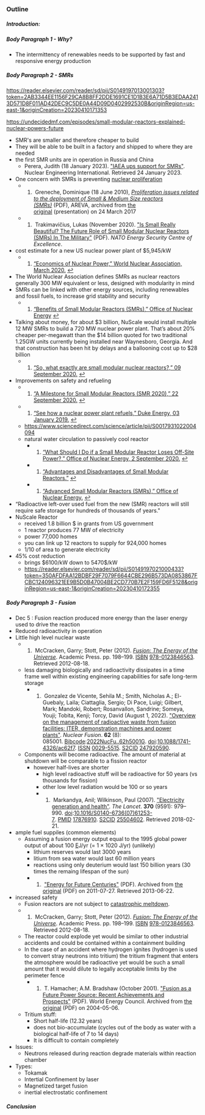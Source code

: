 ### Outline
##### Introduction:

##### Body Paragraph 1 - Why?
- The intermittency of renewables needs to be supported by fast and responsive energy production

##### Body Paragraph 2 - SMRs
https://reader.elsevier.com/reader/sd/pii/S0149197013001303?token=2AB3344EE1156F29CA8B8FF2DDE1691CE1D1B3E6A71D5B3EDAA2413D571D8F011AD42DEC9C5DE0A44D09D0402992530B&originRegion=us-east-1&originCreation=20230410171353


https://undecidedmf.com/episodes/small-modular-reactors-explained-nuclear-powers-future
- SMR's are smaller and therefore cheaper to build
- They will be able to be built in a factory and shipped to where they are needed
- the first SMR units are in operation in Russia and China
	- Perera, Judith (18 January 2023). ["IAEA ups support for SMRs"](https://www.neimagazine.com/features/featureiaea-ups-support-for-smrs-10528638/). Nuclear Engineering International. Retrieved 24 January 2023.
- One concern with SMRs is preventing [nuclear proliferation](https://en.wikipedia.org/wiki/Nuclear_proliferation "Nuclear proliferation")
	- 1.   Greneche, Dominique (18 June 2010), [_Proliferation issues related to the deployment of Small & Medium Size reactors (SMRs)_](https://web.archive.org/web/20170324173959/http://bnrc.berkeley.edu/documents/forum-2010/Presentations/S-Session-III/Dominique_Greneche_NuclearConsulting_Pres.pdf) (PDF), AREVA, archived from [the original](http://bnrc.berkeley.edu/documents/forum-2010/Presentations/S-Session-III/Dominique_Greneche_NuclearConsulting_Pres.pdf) (presentation) on 24 March 2017
	- 1.   Trakimavičius, Lukas (November 2020). ["Is Small Really Beautiful? The Future Role of Small Modular Nuclear Reactors (SMRs) In The Military"](https://www.enseccoe.org/data/public/uploads/2020/11/02.-solo-article-lukas-smr-eh-15-web-version-final.pdf) (PDF). _NATO Energy Security Centre of Excellence_.
- cost estimate for a new US nuclear power plant of $5,945/kW
	- 1.  [“Economics of Nuclear Power,” World Nuclear Association, March 2020.](http://www.world-nuclear.org/information-library/economic-aspects/economics-of-nuclear-power.aspx) [↩︎](https://undecidedmf.com/episodes/small-modular-reactors-explained-nuclear-powers-future#fnr6-10121 "return to article")
- The World Nuclear Association defines SMRs as nuclear reactors generally 300 MW equivalent or less, designed with modularity in mind
- SMRs can be linked with other energy sources, including renewables and fossil fuels, to increase grid stability and security
	- 1.  [“Benefits of Small Modular Reactors (SMRs),” Office of Nuclear Energy](http://www.energy.gov/ne/benefits-small-modular-reactors-smrs) [↩︎](https://undecidedmf.com/episodes/small-modular-reactors-explained-nuclear-powers-future#fnr10-10121 "return to article")
- Talking about money, for about $3 billion, NuScale would install multiple 12 MW SMRs to build a 720 MW nuclear power plant. That’s about 20% cheaper per-megawatt than the $14 billion quoted for two traditional 1.25GW units currently being installed near Waynesboro, Georgia. And that construction has been hit by delays and a ballooning cost up to $28 billion
	- 1.  [“So, what exactly are small modular nuclear reactors?,” 09 September 2020.](http://www.greentechmedia.com/articles/read/so-what-exactly-are-small-modular-nuclear-reactors) [↩︎](https://undecidedmf.com/episodes/small-modular-reactors-explained-nuclear-powers-future#fnr8-10121 "return to article")
- Improvements on safety and refueling
	- 1.  [“A Milestone for Small Modular Reactors (SMR 2020),” 22 September 2020.](https://www.youtube.com/watch?v=mNlggLdWUng) [↩︎](https://undecidedmf.com/episodes/small-modular-reactors-explained-nuclear-powers-future#fnr13-10121 "return to article")
	- 1.  [“See how a nuclear power plant refuels,” Duke Energy, 03 January 2019.](http://illumination.duke-energy.com/articles/see-how-a-nuclear-power-plant-refuels) [↩︎](https://undecidedmf.com/episodes/small-modular-reactors-explained-nuclear-powers-future#fnr14-10121 "return to article")
	- https://www.sciencedirect.com/science/article/pii/S0017931022004094
	- natural water circulation to passively cool reactor
		- 1.  [“What Should I Do if a Small Modular Reactor Loses Off-Site Power?,” Office of Nuclear Energy, 2 September 2020.](http://www.energy.gov/ne/articles/what-should-i-do-if-small-modular-reactor-loses-site-power) [↩︎](https://undecidedmf.com/episodes/small-modular-reactors-explained-nuclear-powers-future#fnr15-10121 "return to article")
		- 1.  [“Advantages and Disadvantages of Small Modular Reactors.”](http://www.nuclear-power.net/nuclear-power-plant/reactor-types/small-modular-reactor-smr/advantages-and-disadvantages-of-small-modular-reactors/) [↩︎](https://undecidedmf.com/episodes/small-modular-reactors-explained-nuclear-powers-future#fnr16-10121 "return to article")
		- 1.  [“Advanced Small Modular Reactors (SMRs),” Office of Nuclear Energy.](http://www.energy.gov/ne/nuclear-reactor-technologies/small-modular-nuclear-reactors) [↩︎](https://undecidedmf.com/episodes/small-modular-reactors-explained-nuclear-powers-future#fnr17-10121 "return to article")
- “Radioactive left-over used fuel from the new (SMR) reactors will still require safe storage for hundreds of thousands of years."
- NuScale Reactor
	- received 1.8 billion $ in grants from US government
	- 1 reactor produces 77 MW of electricity
	- power 77,000 homes
	- you can link up 12 reactors to supply for 924,000 homes
	- 1/10 of area to generate electricity
- 45% cost reduction
	- brings \$6100/kW down to 5470$/kW
	- https://reader.elsevier.com/reader/sd/pii/S0149197021000433?token=350AFDFAA12BDBF29F7079F6644CBE296B573DA0853867FCBC124096321EE9B5D0B47004BE2CD770B7E2F159FD6F5128&originRegion=us-east-1&originCreation=20230410172355

##### Body Paragraph 3 - Fusion
- Dec 5 : Fusion reaction produced more energy than the laser energy used to drive the reaction
- Reduced radioactivity in operation
- Little high level nuclear waste
	- 1.   McCracken, Garry; Stott, Peter (2012). [_Fusion: The Energy of the Universe_](https://books.google.com/books?id=e6jEZfO2gO4C&pg=PA198). Academic Press. pp. 198–199. [ISBN](https://en.wikipedia.org/wiki/ISBN_(identifier) "ISBN (identifier)") [978-0123846563](https://en.wikipedia.org/wiki/Special:BookSources/978-0123846563 "Special:BookSources/978-0123846563"). Retrieved 2012-08-18.
	- less damaging biologically and radioactivity dissipates in a time frame well within existing engineering capabilities for safe long-term storage
		- 1.   Gonzalez de Vicente, Sehila M.; Smith, Nicholas A.; El-Guebaly, Laila; Ciattaglia, Sergio; Di Pace, Luigi; Gilbert, Mark; Mandoki, Robert; Rosanvallon, Sandrine; Someya, Youji; Tobita, Kenji; Torcy, David (August 1, 2022). ["Overview on the management of radioactive waste from fusion facilities: ITER, demonstration machines and power plants"](https://doi.org/10.1088%2F1741-4326%2Fac62f7). _Nuclear Fusion_. **62** (8): 085001. [Bibcode](https://en.wikipedia.org/wiki/Bibcode_(identifier) "Bibcode (identifier)"):[2022NucFu..62h5001G](https://ui.adsabs.harvard.edu/abs/2022NucFu..62h5001G). [doi](https://en.wikipedia.org/wiki/Doi_(identifier) "Doi (identifier)"):[10.1088/1741-4326/ac62f7](https://doi.org/10.1088%2F1741-4326%2Fac62f7). [ISSN](https://en.wikipedia.org/wiki/ISSN_(identifier) "ISSN (identifier)") [0029-5515](https://www.worldcat.org/issn/0029-5515). [S2CID](https://en.wikipedia.org/wiki/S2CID_(identifier)) [247920590](https://api.semanticscholar.org/CorpusID:247920590).
	- Components will become radioactive. The amount of material at shutdown will be comparable to a fission reactor
		- however half-lives are shorter
			- high level radioactive stuff will be radioactive for 50 years (vs thousands for fission)
			- other low level radiation would be 100 or so years
			- 1.   Markandya, Anil; Wilkinson, Paul (2007). ["Electricity generation and health"](http://www.thelancet.com/journals/lancet/article/PIIS0140-6736(07)61253-7/fulltext). _The Lancet_. **370** (9591): 979–990. [doi](https://en.wikipedia.org/wiki/Doi_(identifier) "Doi (identifier)"):[10.1016/S0140-6736(07)61253-7](https://doi.org/10.1016%2FS0140-6736%2807%2961253-7). [PMID](https://en.wikipedia.org/wiki/PMID_(identifier) "PMID (identifier)") [17876910](https://pubmed.ncbi.nlm.nih.gov/17876910). [S2CID](https://en.wikipedia.org/wiki/S2CID_(identifier) "S2CID (identifier)") [25504602](https://api.semanticscholar.org/CorpusID:25504602). Retrieved 2018-02-21.
- ample fuel suppiles (common elements)
	- Assuming a fusion energy output equal to the 1995 global power output of about 100 [E](https://en.wikipedia.org/wiki/Exa- "Exa-")J/yr (= 1 × 1020 J/yr) (unlikely)
		- lithium reserves would last 3000 years
		- litium from sea water would last 60 million years
		- reactions using only deuterium would last 150 billion years (30 times the remaing lifespan of the sun)
		- 1.   ["Energy for Future Centuries"](https://web.archive.org/web/20110727135814/http://www.agci.org/dB/PDFs/03S2_MMauel_SafeFusion?.pdf) (PDF). Archived from [the original](http://www.agci.org/dB/PDFs/03S2_MMauel_SafeFusion%3F.pdf) (PDF) on 2011-07-27. Retrieved 2013-06-22.
- increased safety
	- Fusion reactors are not subject to [catastrophic meltdown](https://en.wikipedia.org/wiki/Nuclear_meltdown "Nuclear meltdown").
	- 1.   McCracken, Garry; Stott, Peter (2012). [_Fusion: The Energy of the Universe_](https://books.google.com/books?id=e6jEZfO2gO4C&pg=PA198). Academic Press. pp. 198–199. [ISBN](https://en.wikipedia.org/wiki/ISBN_(identifier) "ISBN (identifier)") [978-0123846563](https://en.wikipedia.org/wiki/Special:BookSources/978-0123846563 "Special:BookSources/978-0123846563"). Retrieved 2012-08-18.
	- The reactor could explode yet would be similar to other industrial accidents and could be contained within a containment building
	- In the case of an accident where hydrogen ignites (hydrogen is used to convert stray neutrons into tritium) the tritium fragment that enters the atmosphere would be radioactive yet would be such a small amount that it would dilute to legally acceptable limits by the perimeter fence
		- 1.   T. Hamacher; A.M. Bradshaw (October 2001). ["Fusion as a Future Power Source: Recent Achievements and Prospects"](https://web.archive.org/web/20040506065141/http://www.worldenergy.org/wec-geis/publications/default/tech_papers/18th_Congress/downloads/ds/ds6/ds6_5.pdf) (PDF). World Energy Council. Archived from [the original](http://www.worldenergy.org/wec-geis/publications/default/tech_papers/18th_Congress/downloads/ds/ds6/ds6_5.pdf) (PDF) on 2004-05-06.
	- Tritium stuff:
		- Short half-life (12.32 years)
		- does not bio-accumulate (cycles out of the body as water with a biological half-life of 7 to 14 days)
		- It is difficult to contain completely
- Issues:
	- Neutrons released during reaction degrade materials within reaction chamber
- Types:
	- Tokamak
	- Intertial Confinement by laser
	- Magnetized target fusion
	- inertial electrostatic confinement

##### Conclusion